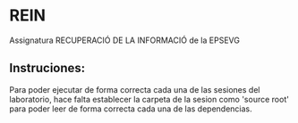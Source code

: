 # REIN
Assignatura RECUPERACIÓ DE LA INFORMACIÓ de la EPSEVG

## Instruciones:
Para poder ejecutar de forma correcta cada una de las sesiones del laboratorio, hace falta establecer la carpeta de 
la sesion como 'source root' para poder leer de forma correcta cada una de las dependencias.
